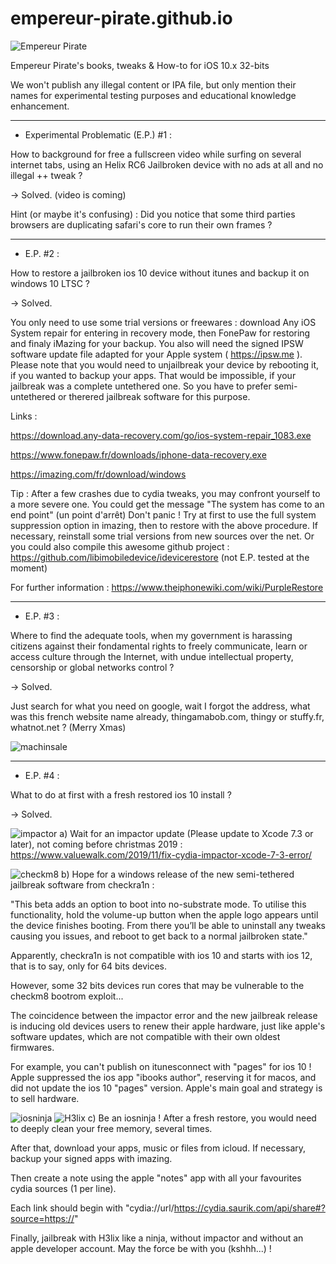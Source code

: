 # empereur-pirate.github.io

![Empereur Pirate](https://4.bp.blogspot.com/-_tgdYJb1rQs/XYCtHKVplLI/AAAAAAAAAFY/a9eQw_Qr7akqXA6L2cp3yQKBm3tWnXyGwCK4BGAYYCw/s1280/%25C3%25A9ditions-empereur.pirate.png)

Empereur Pirate's books, tweaks &amp; How-to for iOS 10.x 32-bits

We won't publish any illegal content or IPA file, but only mention their names for experimental testing purposes and educational knowledge enhancement.

__________________________________________________________________________________________________________________________________________

- Experimental Problematic (E.P.) #1 :

How to background for free a fullscreen video while surfing on several internet tabs, using an Helix RC6 Jailbroken device with no ads at all and no illegal ++ tweak ?

-> Solved. (video is coming)

Hint (or maybe it's confusing) : Did you notice that some third parties browsers are duplicating safari's core to run their own frames ?

__________________________________________________________________________________________________________________________________________

- E.P. #2 : 

How to restore a jailbroken ios 10 device without itunes and backup it on windows 10 LTSC ?

-> Solved.

You only need to use some trial versions or freewares : download Any iOS System repair for entering in recovery mode, then FonePaw for restoring and finaly iMazing for your backup. You also will need the signed IPSW software update file adapted for your Apple system ( https://ipsw.me ). Please note that you would need to unjailbreak your device by rebooting it, if you wanted to backup your apps. That would be impossible, if your jailbreak was a complete untethered one. So you have to prefer semi-untethered or therered jailbreak software for this purpose.

Links : 

https://download.any-data-recovery.com/go/ios-system-repair_1083.exe

https://www.fonepaw.fr/downloads/iphone-data-recovery.exe

https://imazing.com/fr/download/windows

Tip : After a few crashes due to cydia tweaks, you may confront yourself to a more severe one. You could get the message "The system has come to an end point" (un point d'arrêt) Don't panic ! Try at first to use the full system suppression option in imazing, then to restore with the above procedure. If necessary, reinstall some trial versions from new sources over the net. Or you could also compile this awesome github project : https://github.com/libimobiledevice/idevicerestore (not E.P. tested at the moment)

For further information : https://www.theiphonewiki.com/wiki/PurpleRestore

__________________________________________________________________________________________________________________________________________

- E.P. #3 : 

Where to find the adequate tools, when my government is harassing citizens against their fondamental rights to freely communicate, learn or access culture through the Internet, with undue intellectual property, censorship or global networks control ?

-> Solved.

Just search for what you need on google, wait I forgot the address, what was this french website name already, thingamabob.com, thingy or stuffy.fr, whatnot.net ? (Merry Xmas)

![machinsale](https://1.bp.blogspot.com/-zBBGEhAjH3A/Xb3TxAfC-1I/AAAAAAAAAJM/FFHiRRj75Xg4CaYp0BuVfFmZMkv2SU20wCEwYBhgL/s1600/machin.jpg)
________________________________________________________________________________________________________________________________________

- E.P. #4 :

What to do at first with a fresh restored ios 10 install ?

-> Solved.

![impactor](https://1.bp.blogspot.com/-Y-ZvP68n-q8/XdZhJTp_LiI/AAAAAAAAAKI/-FI5mx3u92Y6yZVqjdy6hPDm0lUlDWbZACLcBGAsYHQ/s1600/impactor.png) a) Wait for an impactor update (Please update to Xcode 7.3 or later), not coming before christmas 2019 : https://www.valuewalk.com/2019/11/fix-cydia-impactor-xcode-7-3-error/

![checkm8](https://1.bp.blogspot.com/-wXvSvSeK9q8/XdZhpVszzTI/AAAAAAAAAKQ/-TqxSjo6gVsEmmUNEoURAfX1s9fnLvhFACLcBGAsYHQ/s1600/checkmate.png) b) Hope for a windows release of the new semi-tethered jailbreak software from checkra1n :

"This beta adds an option to boot into no-substrate mode. To utilise this functionality, hold the volume-up button when the apple logo appears until the device finishes booting. From there you’ll be able to uninstall any tweaks causing you issues, and reboot to get back to a normal jailbroken state."

Apparently, checkra1n is not compatible with ios 10 and starts with ios 12, that is to say, only for 64 bits devices.

However, some 32 bits devices run cores that may be vulnerable to the checkm8 bootrom exploit...

The coincidence between the impactor error and the new jailbreak release is inducing old devices users to renew their apple hardware, just like apple's software updates, which are not compatible with their own oldest firmwares. 

For example, you can't publish on itunesconnect with "pages" for ios 10 ! Apple suppressed the ios app "ibooks author", reserving it for macos, and did not update the ios 10 "pages" version. Apple's main goal and strategy is to sell hardware.

![iosninja](https://1.bp.blogspot.com/-E967W8P6zpk/XdZc4x3P1mI/AAAAAAAAAJc/leIpxSAFEZM6PWvbiuf2_dXyvEFE7v4kACLcBGAsYHQ/s1600/iosninja.jpg) ![H3lix](https://1.bp.blogspot.com/-1E9DJTbP5yI/XdZeTbMUE0I/AAAAAAAAAJo/zAHpS6jcCXgQxfHzyQ-iHB5J2bC7DiaxQCLcBGAsYHQ/s1600/h3lix.png) c) Be an iosninja ! After a fresh restore, you would need to deeply clean your free memory, several times. 

After that, download your apps, music or files from icloud. If necessary, backup your signed apps with imazing. 

Then create a note using the apple "notes" app with all your favourites cydia sources (1 per line). 

Each link should begin with "cydia://url/https://cydia.saurik.com/api/share#?source=https://"

Finally, jailbreak with H3lix like a ninja, without impactor and without an apple developer account. May the force be with you (kshhh...) ! 
